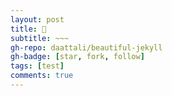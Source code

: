 ```yaml
---
layout: post
title: 🍜
subtitle: ~~~
gh-repo: daattali/beautiful-jekyll
gh-badge: [star, fork, follow]
tags: [test]
comments: true
---
```





















　